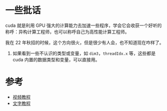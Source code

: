 # 一些批话

cuda 就是利用 GPU 强大的计算能力去加速一些程序，学会它会收获一个好听的称呼：异构计算工程师，也可以称呼自己为高性能计算工程师。

我在 22 年秋招的时候，这个方向很火，但是很少有人会，也不知道现在咋样了。

1. 如果看到一些不认识的类型或变量，如 `dim3`，`threadIdx.x` 等，这些都是 cuda 内置的数据类型和变量，可以直接用。

# 参考

- [视频教程](https://www.bilibili.com/video/BV1sM4y1x7of?p=7&vd_source=08fc039ce87a61f2dd6954658b5ae2b5)
- [文字教程](https://github.com/Tony-Tan/CUDA_Freshman)